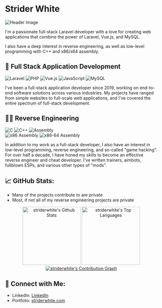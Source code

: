 # Strider White

![Header Image](https://media4.giphy.com/media/v1.Y2lkPTc5MGI3NjExbHM1dGwyZ21ocTN6bWoyaDVlMnpqNXFsOWE3YXk1cXgxZDF3aGg4NCZlcD12MV9pbnRlcm5hbF9naWZfYnlfaWQmY3Q9Zw/kPVTbiTORIopy/giphy.gif)

I'm a passionate full-stack Laravel developer with a love for creating web applications that combine the power of Laravel, Vue.js, and MySQL. 

I also have a deep interest in reverse engineering, as well as low-level programming with C++ and x86/x64 assembly.

## 🚀 Full Stack Application Development

![Laravel](https://img.shields.io/badge/Laravel-%23FF2D20.svg?style=for-the-badge&logo=laravel&logoColor=white)
![PHP](https://img.shields.io/badge/PHP-%23777BB4.svg?style=for-the-badge&logo=php&logoColor=white)
![Vue.js](https://img.shields.io/badge/Vue.js-%234FC08D.svg?style=for-the-badge&logo=vue.js&logoColor=white)
![JavaScript](https://img.shields.io/badge/JavaScript-%23F7DF1E.svg?style=for-the-badge&logo=javascript&logoColor=black)
![MySQL](https://img.shields.io/badge/MySQL-%234479A1.svg?style=for-the-badge&logo=mysql&logoColor=white)

I've been a full-stack application developer since 2019, working on end-to-end software solutions across various industries. My projects have ranged from simple websites to full-scale web applications, and I've covered the entire spectrum of full-stack development.

## 👨‍💻 Reverse Engineering

![C](https://img.shields.io/badge/C-%2300599C.svg?style=for-the-badge&logo=c&logoColor=white)
![C++](https://img.shields.io/badge/C++-%2300599C.svg?style=for-the-badge&logo=c%2B%2B&logoColor=white)
![Assembly](https://img.shields.io/badge/Assembly-%234CC61E.svg?style=for-the-badge&logo=assembly&logoColor=white)\
![x86 Assembly](https://img.shields.io/badge/x86%20Assembly-%230x66FF66.svg?style=for-the-badge&logo=assembly&logoColor=white)
![x86-64 Assembly](https://img.shields.io/badge/x86--64%20Assembly-%2300AA00.svg?style=for-the-badge&logo=assembly&logoColor=white)

In addition to my work as a full-stack developer, I also have an interest in low-level programming, reverse engineering, and so-called "game hacking". For over half a decade, I have honed my skills to become an effective reverse engineer and cheat developer. I've written trainers, aimbots, fullblown ESPs, and various other types of "mods".

## 📈 GitHub Stats:
- Many of the projects contribute to are private
- Most, if not all of my reverse engineering projects are private


<p align = "center">
  <a href="https://github.com/striderwhite"><img alt="striderwhite's Github Stats" src="https://github-readme-stats.vercel.app/api/?username=striderwhite&show_icons=true&include_all_commits=true&count_private=true&theme=material-palenight&hide_border=true&bg_color=1F222E&title_color=F85D7F&icon_color=F8D866&line_height=28&rank_icon=github" height="192px"/></a>
  <a href="https://github.com/striderwhite"><img alt="striderwhite's Top Languages" src="https://denvercoder1-github-readme-stats.vercel.app/api/top-langs/?username=striderwhite&langs_count=8&layout=compact&theme=material-palenight&hide_border=true&bg_color=1F222E&title_color=F85D7F&icon_color=F8D866" height="192px"/></a>
  <a href="https://github.com/striderwhite"><img alt="striderwhite's Contribution Graph" src="https://github-readme-activity-graph.vercel.app/graph?username=striderwhite&theme=dracula&bg_color=1F222E&title_color=F85D7F&point=F8D866&line=F85D7F&color=a6accd&hide_border=true&radius=4.5" /></a>
</p>


## 🔗 Connect with Me:

- LinkedIn: [LinkedIn](https://www.linkedin.com/in/striderwhite/)
- Portfolio: [striderwhite.com](https://www.striderwhite.com)


